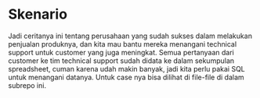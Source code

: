 # Skenario 
Jadi ceritanya ini tentang perusahaan yang sudah sukses dalam melakukan penjualan produknya, dan kita mau bantu mereka menangani technical support untuk customer yang juga meningkat. Semua pertanyaan dari customer ke tim technical support sudah didata ke dalam sekumpulan spreadsheet, cuman karena udah makin banyak, jadi kita perlu pakai SQL untuk menangani datanya. Untuk case nya bisa dilihat di file-file di dalam subrepo ini.
